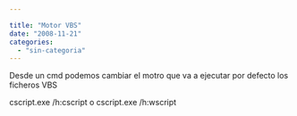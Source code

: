 ```yaml
---

title: "Motor VBS"
date: "2008-11-21"
categories: 
  - "sin-categoria"
---
```


Desde un cmd podemos cambiar el motro que va a ejecutar por defecto los ficheros VBS

cscript.exe /h:cscript o cscript.exe /h:wscript
